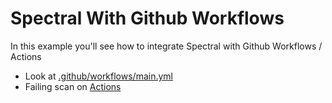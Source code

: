 # Spectral With Github Workflows

In this example you'll see how to integrate Spectral with Github Workflows / Actions

* Look at [.github/workflows/main.yml](.github/workflows/main.yml)
* Failing scan on [Actions](https://github.com/SpectralOps/spectral-example-github-actions/commit/2cbdca876ee5caf58c19aa4f87280b16d2f02643/checks?check_suite_id=408797541)
